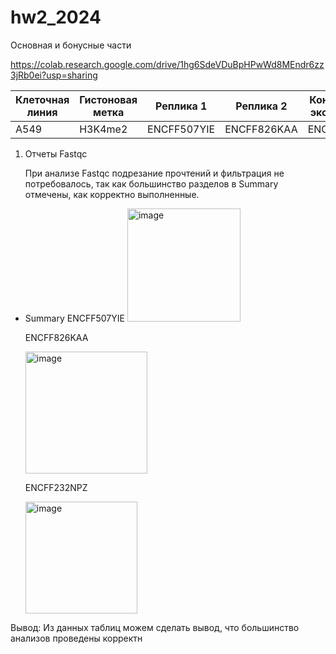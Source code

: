 # hw2_2024

Основная и бонусные части


https://colab.research.google.com/drive/1hg6SdeVDuBpHPwWd8MEndr6zz3jRb0ei?usp=sharing

Клеточная линия | Гистоновая метка | Реплика 1 | Реплика 2 | Контрольный эксперимент 
--- | --- | --- | --- | ---
A549 | H3K4me2 | ENCFF507YIE | ENCFF826KAA | ENCFF232NPZ

1. Отчеты Fastqc
 
   При анализе Fastqc подрезание прочтений и фильтрация не потребовалось, так как большинство разделов в Summary отмечены, как корректно выполненные. 
   
  * Summary
     ENCFF507YIE
    <img width="181" alt="image" src="https://github.com/npoisoned/hw2_2024/assets/90446751/86fdf1de-7b6c-401a-9222-5c9cb961d6ea">

    ENCFF826KAA

    <img width="195" alt="image" src="https://github.com/npoisoned/hw2_2024/assets/90446751/f59799c1-1723-46f0-8642-90c8e7aa6b3a">

    ENCFF232NPZ

    <img width="179" alt="image" src="https://github.com/npoisoned/hw2_2024/assets/90446751/0d88bbe5-9126-4e6d-b6ae-67f7e9bb2fa6">


Вывод: Из данных таблиц можем сделать вывод, что большинство анализов проведены корректн
    
